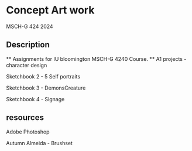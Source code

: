 # Concept Art work
MSCH-G 424 2024


## Description
** Assignments for IU bloomington MSCH-G 4240 Course. **
A1 projects - character design

Sketchbook 2 - 5 Self portraits

Sketchbook 3 - DemonsCreature

Sketchbook 4 - Signage


## resources

Adobe Photoshop

Autumn Almeida - Brushset

